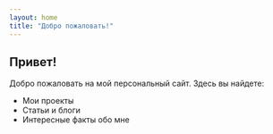 ```yaml
---
layout: home
title: "Добро пожаловать!"
---
```

## Привет!
Добро пожаловать на мой персональный сайт. Здесь вы найдете:
- Мои проекты
- Статьи и блоги
- Интересные факты обо мне

